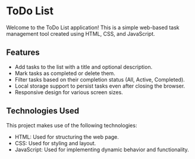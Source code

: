 # ToDo List

Welcome to the ToDo List application! This is a simple web-based task management tool created using HTML, CSS, and JavaScript.

## Features

- Add tasks to the list with a title and optional description.
- Mark tasks as completed or delete them.
- Filter tasks based on their completion status (All, Active, Completed).
- Local storage support to persist tasks even after closing the browser.
- Responsive design for various screen sizes.

## Technologies Used

This project makes use of the following technologies:

- HTML: Used for structuring the web page.
- CSS: Used for styling and layout.
- JavaScript: Used for implementing dynamic behavior and functionality.

